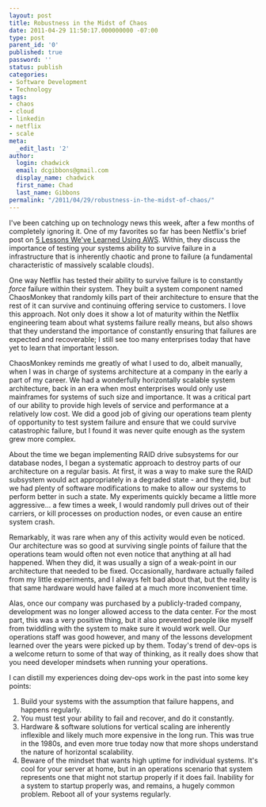 ```yaml
---
layout: post
title: Robustness in the Midst of Chaos
date: 2011-04-29 11:50:17.000000000 -07:00
type: post
parent_id: '0'
published: true
password: ''
status: publish
categories:
- Software Development
- Technology
tags:
- chaos
- cloud
- linkedin
- netflix
- scale
meta:
  _edit_last: '2'
author:
  login: chadwick
  email: dcgibbons@gmail.com
  display_name: chadwick
  first_name: Chad
  last_name: Gibbons
permalink: "/2011/04/29/robustness-in-the-midst-of-chaos/"
---
```

I've been catching up on technology news this week, after a few months of completely ignoring it. One of my favorites so far has been Netflix's brief post on [5 Lessons We've Learned Using AWS](http://techblog.netflix.com/2010/12/5-lessons-weve-learned-using-aws.html). Within, they discuss the importance of testing your systems ability to survive failure in a infrastructure that is inherently chaotic and prone to failure (a fundamental characteristic of massively scalable clouds).

One way Netflix has tested their ability to survive failure is to constantly _force_ failure within their system. They built a system component named ChaosMonkey that randomly kills part of their architecture to ensure that the rest of it can survive and continuing offering service to customers. I love this approach. Not only does it show a lot of maturity within the Netflix engineering team about what systems failure really means, but also shows that they understand the importance of constantly ensuring that failures are expected and recoverable; I still see too many enterprises today that have yet to learn that important lesson.

ChaosMonkey reminds me greatly of what I used to do, albeit manually, when I was in charge of systems architecture at a company in the early a part of my career. We had a wonderfully horizontally scalable system architecture, back in an era when most enterprises would only use mainframes for systems of such size and importance. It was a critical part of our ability to provide high levels of service and performance at a relatively low cost. We did a good job of giving our operations team plenty of opportunity to test system failure and ensure that we could survive catastrophic failure, but I found it was never quite enough as the system grew more complex.

About the time we began implementing RAID drive subsystems for our database nodes, I began a systematic approach to destroy parts of our architecture on a regular basis. At first, it was a way to make sure the RAID subsystem would act appropriately in a degraded state - and they did, but we had plenty of software modifications to make to allow our systems to perform better in such a state. My experiments quickly became a little more aggressive... a few times a week, I would randomly pull drives out of their carriers, or kill processes on production nodes, or even cause an entire system crash.

Remarkably, it was rare when any of this activity would even be noticed. Our architecture was so good at surviving single points of failure that the operations team would often not even notice that anything at all had happened. When they did, it was usually a sign of a weak-point in our architecture that needed to be fixed. Occasionally, hardware actually failed from my little experiments, and I always felt bad about that, but the reality is that same hardware would have failed at a much more inconvenient time.

Alas, once our company was purchased by a publicly-traded company, development was no longer allowed access to the data center. For the most part, this was a very positive thing, but it also prevented people like myself from twiddling with the system to make sure it would work well. Our operations staff was good however, and many of the lessons development learned over the years were picked up by them. Today's trend of dev-ops is a welcome return to some of that way of thinking, as it really does show that you need developer mindsets when running your operations.

I can distill my experiences doing dev-ops work in the past into some key points:

1. Build your systems with the assumption that failure happens, and happens regularly. 
2. You must test your ability to fail and recover, and do it constantly. 
3. Hardware & software solutions for vertical scaling are inherently inflexible and likely much more expensive in the long run. This was true in the 1980s, and even more true today now that more shops understand the nature of horizontal scalability. 
4. Beware of the mindset that wants high uptime for individual systems. It's cool for your server at home, but in an operations scenario that system represents one that might not startup properly if it does fail. Inability for a system to startup properly was, and remains, a hugely common problem. Reboot all of your systems regularly.
